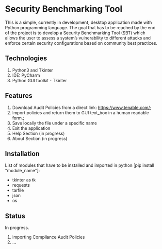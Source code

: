 # Security Benchmarking Tool

This is a simple, currently in development, desktop application made with Python programming language. 
The goal that has to be reached by the end of the project is to develop a Security Benchmarking Tool (SBT) which allows the user to assess a system’s vulnerability to different attacks and enforce certain security configurations based on community best practices.

## Technologies
1. Python3 and Tkinter
2. IDE: PyCharm
3. Python GUI toolkit - Tkinter

## Features 
1. Download Audit Policies from a direct link: https://www.tenable.com/;
1. Import policies and return them to GUI text_box in a human readable form.;
3. Save locally the file under a specific name
4. Exit the application
5. Help Section (in progress)
6. About Section (in progress)

## Installation
List of modules that have to be installed and imported in python [pip install "module_name"]:
- tkinter as tk
- requests
- tarfile
- json
- os

## Status
In progress.
1. Importing Compliance Audit Policies
2. ...
